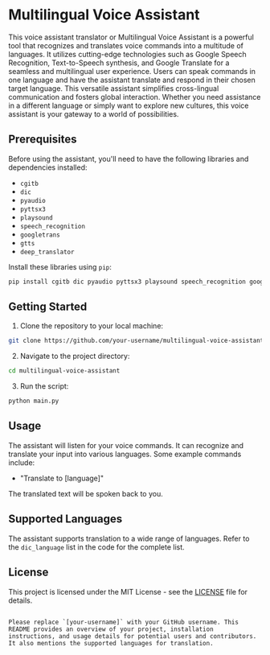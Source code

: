 # Multilingual Voice Assistant

This voice assistant translator or Multilingual Voice Assistant is a powerful tool that recognizes and translates voice commands into a multitude of languages. It utilizes cutting-edge technologies such as Google Speech Recognition, Text-to-Speech synthesis, and Google Translate for a seamless and multilingual user experience. Users can speak commands in one language and have the assistant translate and respond in their chosen target language. This versatile assistant simplifies cross-lingual communication and fosters global interaction. Whether you need assistance in a different language or simply want to explore new cultures, this voice assistant is your gateway to a world of possibilities.

## Prerequisites

Before using the assistant, you'll need to have the following libraries and dependencies installed:

- `cgitb`
- `dic`
- `pyaudio`
- `pyttsx3`
- `playsound`
- `speech_recognition`
- `googletrans`
- `gtts`
- `deep_translator`

Install these libraries using `pip`:

```bash
pip install cgitb dic pyaudio pyttsx3 playsound speech_recognition googletrans gtts deep_translator
```

## Getting Started

1. Clone the repository to your local machine:

```bash
git clone https://github.com/your-username/multilingual-voice-assistant.git
```

2. Navigate to the project directory:

```bash
cd multilingual-voice-assistant
```

3. Run the script:

```bash
python main.py
```

## Usage

The assistant will listen for your voice commands. It can recognize and translate your input into various languages. Some example commands include:

- "Translate to [language]"

The translated text will be spoken back to you.

## Supported Languages

The assistant supports translation to a wide range of languages. Refer to the `dic_language` list in the code for the complete list.

## License

This project is licensed under the MIT License - see the [LICENSE](LICENSE) file for details.
```

Please replace `[your-username]` with your GitHub username. This README provides an overview of your project, installation instructions, and usage details for potential users and contributors. It also mentions the supported languages for translation.
